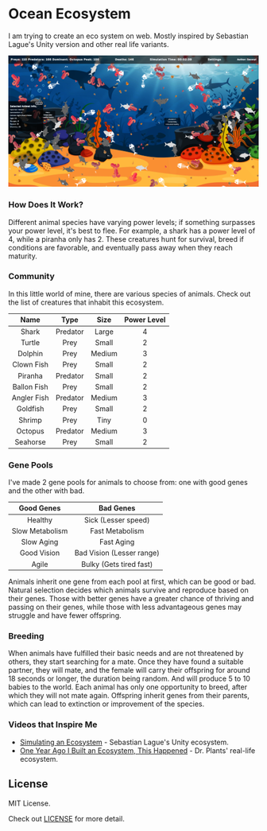 # Ocean Ecosystem

I am trying to create an eco system on web. Mostly inspired by Sebastian Lague's Unity version and other real life variants.

![Thumbnail](assets/thumb.PNG)

### How Does It Work?

Different animal species have varying power levels; if something surpasses your power level, it's best to flee. For example, a shark has a power level of 4, while a piranha only has 2. These creatures hunt for survival, breed if conditions are favorable, and eventually pass away when they reach maturity.

### Community

In this little world of mine, there are various species of animals. Check out the list of creatures that inhabit this ecosystem.

|    Name     |   Type   |  Size  | Power Level |
| :---------: | :------: | :----: | :---------: |
|    Shark    | Predator | Large  |      4      |
|   Turtle    |   Prey   | Small  |      2      |
|   Dolphin   |   Prey   | Medium |      3      |
| Clown Fish  |   Prey   | Small  |      2      |
|   Piranha   | Predator | Small  |      2      |
| Ballon Fish |   Prey   | Small  |      2      |
| Angler Fish | Predator | Medium |      3      |
|  Goldfish   |   Prey   | Small  |      2      |
|   Shrimp    |   Prey   |  Tiny  |      0      |
|   Octopus   | Predator | Medium |      3      |
|  Seahorse   |   Prey   | Small  |      2      |

### Gene Pools

I've made 2 gene pools for animals to choose from: one with good genes and the other with bad.

|   Good Genes    |         Bad Genes         |
| :-------------: | :-----------------------: |
|     Healthy     |    Sick (Lesser speed)    |
| Slow Metabolism |      Fast Metabolism      |
|   Slow Aging    |        Fast Aging         |
|   Good Vision   | Bad Vision (Lesser range) |
|      Agile      |  Bulky (Gets tired fast)  |

Animals inherit one gene from each pool at first, which can be good or bad. Natural selection decides which animals survive and reproduce based on their genes. Those with better genes have a greater chance of thriving and passing on their genes, while those with less advantageous genes may struggle and have fewer offspring.

### Breeding

When animals have fulfilled their basic needs and are not threatened by others, they start searching for a mate. Once they have found a suitable partner, they will mate, and the female will carry their offspring for around 18 seconds or longer, the duration being random. And will produce 5 to 10 babies to the world. Each animal has only one opportunity to breed, after which they will not mate again. Offspring inherit genes from their parents, which can lead to extinction or improvement of the species.

### Videos that Inspire Me

- [Simulating an Ecosystem](https://youtu.be/r_It_X7v-1E) - Sebastian Lague's Unity ecosystem.
- [One Year Ago I Built an Ecosystem, This Happened](https://youtu.be/QTH9m6MDIfc) - Dr. Plants' real-life ecosystem.

## License

MIT License.

Check out [LICENSE](./LICENSE) for more detail.
